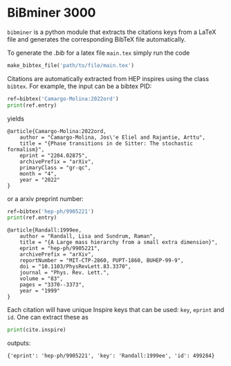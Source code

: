 # BiBminer 3000

```bibminer``` is a python module that extracts the citations keys from a LaTeX file and generates the corresponding BibTeX file automatically. 

To generate the *.bib* for a latex file ```main.tex``` simply run the code

```python
make_bibtex_file('path/to/file/main.tex')
 ```

Citations are automatically extracted from HEP inspires using the class ```bibtex```. 
For example, the input can be a bibtex PID:

```python
ref=bibtex('Camargo-Molina:2022ord')
print(ref.entry)
```

yields

```
@article{Camargo-Molina:2022ord,
    author = "Camargo-Molina, Jos\'e Eliel and Rajantie, Arttu",
    title = "{Phase transitions in de Sitter: The stochastic formalism}",
    eprint = "2204.02875",
    archivePrefix = "arXiv",
    primaryClass = "gr-qc",
    month = "4",
    year = "2022"
}
```

or a arxiv preprint number:

```python
ref=bibtex('hep-ph/9905221')
print(ref.entry)
 ```

```
@article{Randall:1999ee,
    author = "Randall, Lisa and Sundrum, Raman",
    title = "{A Large mass hierarchy from a small extra dimension}",
    eprint = "hep-ph/9905221",
    archivePrefix = "arXiv",
    reportNumber = "MIT-CTP-2860, PUPT-1860, BUHEP-99-9",
    doi = "10.1103/PhysRevLett.83.3370",
    journal = "Phys. Rev. Lett.",
    volume = "83",
    pages = "3370--3373",
    year = "1999"
}
```

Each citation will have unique Inspire keys that can be used: ```key```, ```eprint``` and ```id```. One can extract these as

```python
print(cite.inspire)
 ```
 outputs:
 
 ```
 {'eprint': 'hep-ph/9905221', 'key': 'Randall:1999ee', 'id': 499284}
 ```

